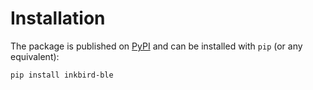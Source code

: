 # Installation

The package is published on [PyPI](https://pypi.org/project/deezer-python/) and can be installed with `pip` (or any equivalent):

```bash
pip install inkbird-ble
```
